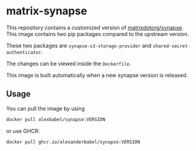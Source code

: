# matrix-synapse

This repository contains a customized version of [matrixdotorg/synapse](https://hub.docker.com/r/matrixdotorg/synapse). This image contains two pip packages compared to the upstream version.

These two packages are `synapse-s3-storage-provider` and `shared-secret-authenticator`.

The changes can be viewed inside the `Dockerfile`. 

This image is built automatically when a new synapse version is released.

## Usage

You can pull the image by using
```bash
docker pull alexbabel/synapse:VERSION
```
or use GHCR:
```bash
docker pull ghcr.io/alexanderbabel/synapse:VERSION
```
